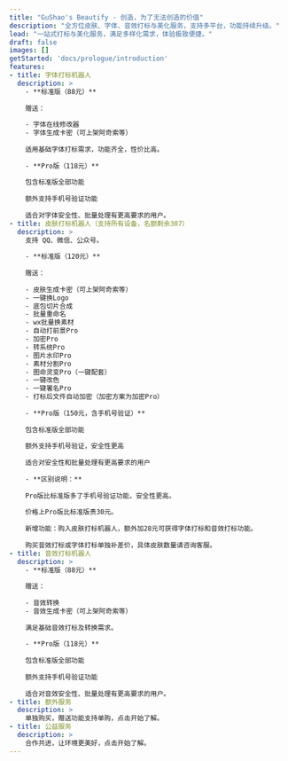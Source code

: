 ```yaml
---
title: "GuShao's Beautify - 创造，为了无法创造的价值"
description: "全方位皮肤、字体、音效打标与美化服务，支持多平台，功能持续升级。"
lead: "一站式打标与美化服务，满足多样化需求，体验极致便捷。"
draft: false
images: []
getStarted: 'docs/prologue/introduction'
features:
- title: 字体打标机器人
  description: >
    - **标准版（88元）**
    
    赠送：
    
    - 字体在线修改器
    - 字体生成卡密（可上架阿奇索等）
    
    适用基础字体打标需求，功能齐全，性价比高。
    
    - **Pro版（118元）**
    
    包含标准版全部功能
    
    额外支持手机号验证功能
    
    适合对字体安全性、批量处理有更高要求的用户。
- title: 皮肤打标机器人（支持所有设备，名额剩余307）
  description: >
    支持 QQ、微信、公众号。
    
    - **标准版（120元）**
    
    赠送：
    
    - 皮肤生成卡密（可上架阿奇索等）
    - 一键换Logo
    - 底包切片合成
    - 批量重命名
    - wx批量换素材
    - 自动打前景Pro
    - 加密Pro
    - 转系统Pro
    - 图片水印Pro
    - 素材分割Pro
    - 图命灵变Pro（一键配套）
    - 一键改色
    - 一键署名Pro
    - 打标后文件自动加密（加密方案为加密Pro）
    
    - **Pro版（150元，含手机号验证）**
    
    包含标准版全部功能
    
    额外支持手机号验证，安全性更高
    
    适合对安全性和批量处理有更高要求的用户
    
    - **区别说明：**
    
    Pro版比标准版多了手机号验证功能，安全性更高。
    
    价格上Pro版比标准版贵30元。
    
    新增功能：购入皮肤打标机器人，额外加28元可获得字体打标和音效打标功能。
    
    购买音效打标或字体打标单独补差价，具体皮肤数量请咨询客服。
- title: 音效打标机器人
  description: >
    - **标准版（88元）**
    
    赠送：
    
    - 音效转换
    - 音效生成卡密（可上架阿奇索等）
    
    满足基础音效打标及转换需求。
    
    - **Pro版（118元）**
    
    包含标准版全部功能
    
    额外支持手机号验证功能
    
    适合对音效安全性、批量处理有更高要求的用户。
- title: 额外服务
  description: >
    单独购买，赠送功能支持单购，点击开始了解。
- title: 公益服务
  description: >
    合作共进，让环境更美好，点击开始了解。
---
```

